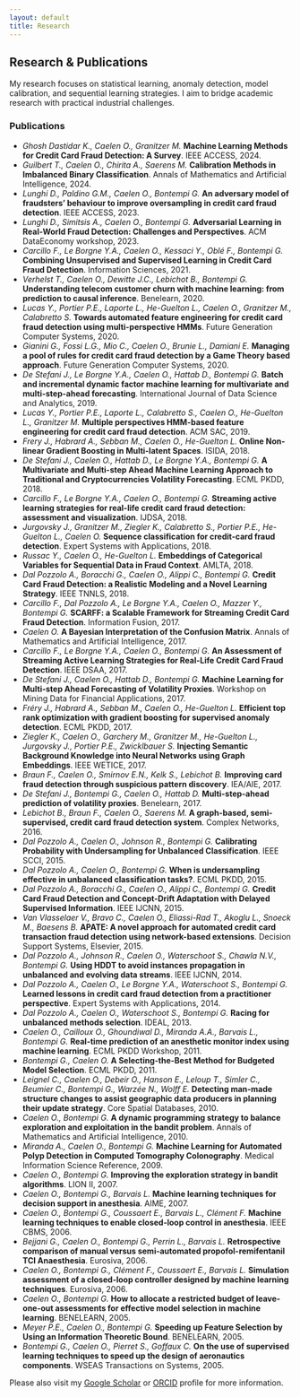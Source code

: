 ```yaml
---
layout: default
title: Research
---
```


<h2>Research & Publications</h2>

<p>
  My research focuses on statistical learning, anomaly detection, model calibration, and sequential learning strategies. I aim to bridge academic research with practical industrial challenges.
</p>

<h3>Publications</h3>
<ul>
  <li><em>Ghosh Dastidar K., Caelen O., Granitzer M.</em> <strong>Machine Learning Methods for Credit Card Fraud Detection: A Survey</strong>. IEEE ACCESS, 2024.</li>
  <li><em>Guilbert T., Caelen O., Chirita A., Saerens M.</em> <strong>Calibration Methods in Imbalanced Binary Classification</strong>. Annals of Mathematics and Artificial Intelligence, 2024.</li>
  <li><em>Lunghi D., Paldino G.M., Caelen O., Bontempi G.</em> <strong>An adversary model of fraudsters’ behaviour to improve oversampling in credit card fraud detection</strong>. IEEE ACCESS, 2023.</li>
  <li><em>Lunghi D., Simitsis A., Caelen O., Bontempi G.</em> <strong>Adversarial Learning in Real-World Fraud Detection: Challenges and Perspectives</strong>. ACM DataEconomy workshop, 2023.</li>
  <li><em>Carcillo F., Le Borgne Y.A., Caelen O., Kessaci Y., Oblé F., Bontempi G.</em> <strong>Combining Unsupervised and Supervised Learning in Credit Card Fraud Detection</strong>. Information Sciences, 2021.</li>
  <li><em>Verhelst T., Caelen O., Dewitte J.C., Lebichot B., Bontempi G.</em> <strong>Understanding telecom customer churn with machine learning: from prediction to causal inference</strong>. Benelearn, 2020.</li>
  <li><em>Lucas Y., Portier P.E., Laporte L., He-Guelton L., Caelen O., Granitzer M., Calabretto S.</em> <strong>Towards automated feature engineering for credit card fraud detection using multi-perspective HMMs</strong>. Future Generation Computer Systems, 2020.</li>
  <li><em>Gianini G., Fossi L.G., Mio C., Caelen O., Brunie L., Damiani E.</em> <strong>Managing a pool of rules for credit card fraud detection by a Game Theory based approach</strong>. Future Generation Computer Systems, 2020.</li>
  <li><em>De Stefani J., Le Borgne Y.A., Caelen O., Hattab D., Bontempi G.</em> <strong>Batch and incremental dynamic factor machine learning for multivariate and multi-step-ahead forecasting</strong>. International Journal of Data Science and Analytics, 2019.</li>
  <li><em>Lucas Y., Portier P.E., Laporte L., Calabretto S., Caelen O., He-Guelton L., Granitzer M.</em> <strong>Multiple perspectives HMM-based feature engineering for credit card fraud detection</strong>. ACM SAC, 2019.</li>
  <li><em>Frery J., Habrard A., Sebban M., Caelen O., He-Guelton L.</em> <strong>Online Non-linear Gradient Boosting in Multi-latent Spaces</strong>. ISIDA, 2018.</li>
  <li><em>De Stefani J., Caelen O., Hattab D., Le Borgne Y.A., Bontempi G.</em> <strong>A Multivariate and Multi-step Ahead Machine Learning Approach to Traditional and Cryptocurrencies Volatility Forecasting</strong>. ECML PKDD, 2018.</li>
  <li><em>Carcillo F., Le Borgne Y.A., Caelen O., Bontempi G.</em> <strong>Streaming active learning strategies for real-life credit card fraud detection: assessment and visualization</strong>. IJDSA, 2018.</li>
  <li><em>Jurgovsky J., Granitzer M., Ziegler K., Calabretto S., Portier P.E., He-Guelton L., Caelen O.</em> <strong>Sequence classification for credit-card fraud detection</strong>. Expert Systems with Applications, 2018.</li>
  <li><em>Russac Y., Caelen O., He-Guelton L.</em> <strong>Embeddings of Categorical Variables for Sequential Data in Fraud Context</strong>. AMLTA, 2018.</li>
  <li><em>Dal Pozzolo A., Boracchi G., Caelen O., Alippi C., Bontempi G.</em> <strong>Credit Card Fraud Detection: a Realistic Modeling and a Novel Learning Strategy</strong>. IEEE TNNLS, 2018.</li>
  <li><em>Carcillo F., Dal Pozzolo A., Le Borgne Y.A., Caelen O., Mazzer Y., Bontempi G.</em> <strong>SCARFF: a Scalable Framework for Streaming Credit Card Fraud Detection</strong>. Information Fusion, 2017.</li>
  <li><em>Caelen O.</em> <strong>A Bayesian Interpretation of the Confusion Matrix</strong>. Annals of Mathematics and Artificial Intelligence, 2017.</li>
  <li><em>Carcillo F., Le Borgne Y.A., Caelen O., Bontempi G.</em> <strong>An Assessment of Streaming Active Learning Strategies for Real-Life Credit Card Fraud Detection</strong>. IEEE DSAA, 2017.</li>
  <li><em>De Stefani J., Caelen O., Hattab D., Bontempi G.</em> <strong>Machine Learning for Multi-step Ahead Forecasting of Volatility Proxies</strong>. Workshop on Mining Data for Financial Applications, 2017.</li>
  <li><em>Fréry J., Habrard A., Sebban M., Caelen O., He-Guelton L.</em> <strong>Efficient top rank optimization with gradient boosting for supervised anomaly detection</strong>. ECML PKDD, 2017.</li>
  <li><em>Ziegler K., Caelen O., Garchery M., Granitzer M., He-Guelton L., Jurgovsky J., Portier P.E., Zwicklbauer S.</em> <strong>Injecting Semantic Background Knowledge into Neural Networks using Graph Embeddings</strong>. IEEE WETICE, 2017.</li>
  <li><em>Braun F., Caelen O., Smirnov E.N., Kelk S., Lebichot B.</em> <strong>Improving card fraud detection through suspicious pattern discovery</strong>. IEA/AIE, 2017.</li>
  <li><em>De Stefani J., Bontempi G., Caelen O., Hattab D.</em> <strong>Multi-step-ahead prediction of volatility proxies</strong>. Benelearn, 2017.</li>
  <li><em>Lebichot B., Braun F., Caelen O., Saerens M.</em> <strong>A graph-based, semi-supervised, credit card fraud detection system</strong>. Complex Networks, 2016.</li>
  <li><em>Dal Pozzolo A., Caelen O., Johnson R., Bontempi G.</em> <strong>Calibrating Probability with Undersampling for Unbalanced Classification</strong>. IEEE SCCI, 2015.</li>
  <li><em>Dal Pozzolo A., Caelen O., Bontempi G.</em> <strong>When is undersampling effective in unbalanced classification tasks?</strong>. ECML PKDD, 2015.</li>
  <li><em>Dal Pozzolo A., Boracchi G., Caelen O., Alippi C., Bontempi G.</em> <strong>Credit Card Fraud Detection and Concept-Drift Adaptation with Delayed Supervised Information</strong>. IEEE IJCNN, 2015.</li>
  <li><em>Van Vlasselaer V., Bravo C., Caelen O., Eliassi-Rad T., Akoglu L., Snoeck M., Baesens B.</em> <strong>APATE: A novel approach for automated credit card transaction fraud detection using network-based extensions</strong>. Decision Support Systems, Elsevier, 2015.</li>
  <li><em>Dal Pozzolo A., Johnson R., Caelen O., Waterschoot S., Chawla N.V., Bontempi G.</em> <strong>Using HDDT to avoid instances propagation in unbalanced and evolving data streams</strong>. IEEE IJCNN, 2014.</li>
  <li><em>Dal Pozzolo A., Caelen O., Le Borgne Y.A., Waterschoot S., Bontempi G.</em> <strong>Learned lessons in credit card fraud detection from a practitioner perspective</strong>. Expert Systems with Applications, 2014.</li>
  <li><em>Dal Pozzolo A., Caelen O., Waterschoot S., Bontempi G.</em> <strong>Racing for unbalanced methods selection</strong>. IDEAL, 2013.</li>
  <li><em>Caelen O., Cailloux O., Ghoundiwal D., Miranda A.A., Barvais L., Bontempi G.</em> <strong>Real-time prediction of an anesthetic monitor index using machine learning</strong>. ECML PKDD Workshop, 2011.</li>
  <li><em>Bontempi G., Caelen O.</em> <strong>A Selecting-the-Best Method for Budgeted Model Selection</strong>. ECML PKDD, 2011.</li>
  <li><em>Leignel C., Caelen O., Debeir O., Hanson E., Leloup T., Simler C., Beumier C., Bontempi G., Warzée N., Wolff E.</em> <strong>Detecting man-made structure changes to assist geographic data producers in planning their update strategy</strong>. Core Spatial Databases, 2010.</li>
  <li><em>Caelen O., Bontempi G.</em> <strong>A dynamic programming strategy to balance exploration and exploitation in the bandit problem</strong>. Annals of Mathematics and Artificial Intelligence, 2010.</li>
  <li><em>Miranda A., Caelen O., Bontempi G.</em> <strong>Machine Learning for Automated Polyp Detection in Computed Tomography Colonography</strong>. Medical Information Science Reference, 2009.</li>
  <li><em>Caelen O., Bontempi G.</em> <strong>Improving the exploration strategy in bandit algorithms</strong>. LION II, 2007.</li>
  <li><em>Caelen O., Bontempi G., Barvais L.</em> <strong>Machine learning techniques for decision support in anesthesia</strong>. AIME, 2007.</li>
  <li><em>Caelen O., Bontempi G., Coussaert E., Barvais L., Clément F.</em> <strong>Machine learning techniques to enable closed-loop control in anesthesia</strong>. IEEE CBMS, 2006.</li>
  <li><em>Bejjani G., Caelen O., Bontempi G., Perrin L., Barvais L.</em> <strong>Retrospective comparison of manual versus semi-automated propofol-remifentanil TCI Anaesthesia</strong>. Eurosiva, 2006.</li>
  <li><em>Caelen O., Bontempi G., Clément F., Coussaert E., Barvais L.</em> <strong>Simulation assessment of a closed-loop controller designed by machine learning techniques</strong>. Eurosiva, 2006.</li>
  <li><em>Caelen O., Bontempi G.</em> <strong>How to allocate a restricted budget of leave-one-out assessments for effective model selection in machine learning</strong>. BENELEARN, 2005.</li>
  <li><em>Meyer P.E., Caelen O., Bontempi G.</em> <strong>Speeding up Feature Selection by Using an Information Theoretic Bound</strong>. BENELEARN, 2005.</li>
  <li><em>Bontempi G., Caelen O., Pierret S., Goffaux C.</em> <strong>On the use of supervised learning techniques to speed up the design of aeronautics components</strong>. WSEAS Transactions on Systems, 2005.</li>
</ul>

<p>
  Please also visit my <a href="https://scholar.google.com">Google Scholar</a> or <a href="https://orcid.org/0000-0001-6970-9825">ORCID</a> profile for more information.
</p>
